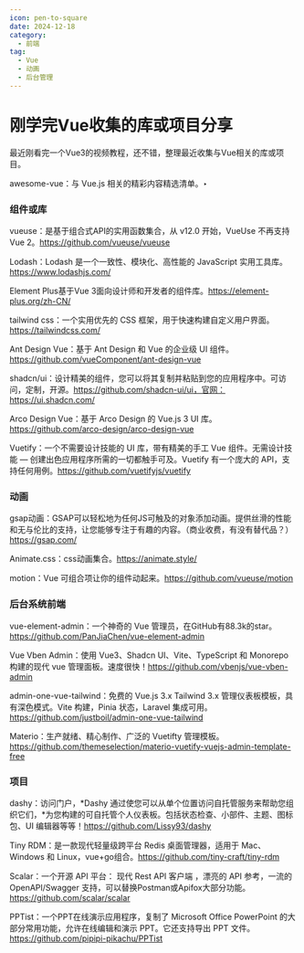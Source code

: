 ```yaml
---
icon: pen-to-square
date: 2024-12-18
category:
  - 前端
tag:
  - Vue
  - 动画
  - 后台管理
---
```


# 刚学完Vue收集的库或项目分享

最近刚看完一个Vue3的视频教程，还不错，整理最近收集与Vue相关的库或项目。

awesome-vue：与 Vue.js 相关的精彩内容精选清单。‣

### 组件或库

vueuse：是基于组合式API的实用函数集合，从 v12.0 开始，VueUse 不再支持 Vue 2。https://github.com/vueuse/vueuse

Lodash：Lodash 是一个一致性、模块化、高性能的 JavaScript 实用工具库。https://www.lodashjs.com/

Element Plus基于Vue 3面向设计师和开发者的组件库。https://element-plus.org/zh-CN/

tailwind css：一个实用优先的 CSS 框架，用于快速构建自定义用户界面。https://tailwindcss.com/

Ant Design Vue：基于 Ant Design 和 Vue 的企业级 UI 组件。https://github.com/vueComponent/ant-design-vue

shadcn/ui：设计精美的组件，您可以将其复制并粘贴到您的应用程序中。可访问，定制，开源。https://github.com/shadcn-ui/ui，官网：https://ui.shadcn.com/

Arco Design Vue：基于 Arco Design 的 Vue.js 3 UI 库。https://github.com/arco-design/arco-design-vue

Vuetify：一个不需要设计技能的 UI 库，带有精美的手工 Vue 组件。无需设计技能 — 创建出色应用程序所需的一切都触手可及。Vuetify 有一个庞大的 API，支持任何用例。https://github.com/vuetifyjs/vuetify

### 动画

gsap动画：GSAP可以轻松地为任何JS可触及的对象添加动画。提供丝滑的性能和无与伦比的支持，让您能够专注于有趣的内容。（商业收费，有没有替代品？）https://gsap.com/

Animate.css：css动画集合。https://animate.style/

motion：Vue 可组合项让你的组件动起来。https://github.com/vueuse/motion

### 后台系统前端

vue-element-admin：一个神奇的 Vue 管理员，在GitHub有88.3k的star。https://github.com/PanJiaChen/vue-element-admin

Vue Vben Admin：使用 Vue3、Shadcn UI、Vite、TypeScript 和 Monorepo 构建的现代 vue 管理面板。速度很快！https://github.com/vbenjs/vue-vben-admin

admin-one-vue-tailwind：免费的 Vue.js 3.x Tailwind 3.x 管理仪表板模板，具有深色模式。Vite 构建，Pinia 状态，Laravel 集成可用。https://github.com/justboil/admin-one-vue-tailwind

Materio：生产就绪、精心制作、广泛的 Vuetifty 管理模板。https://github.com/themeselection/materio-vuetify-vuejs-admin-template-free

### 项目

dashy：访问门户，*Dashy 通过使您可以从单个位置访问自托管服务来帮助您组织它们，*为您构建的可自托管个人仪表板。包括状态检查、小部件、主题、图标包、UI 编辑器等等！https://github.com/Lissy93/dashy

Tiny RDM：是一款现代轻量级跨平台 Redis 桌面管理器，适用于 Mac、Windows 和 Linux，vue+go组合。https://github.com/tiny-craft/tiny-rdm

Scalar：一个开源 API 平台：  现代 Rest API 客户端 ，漂亮的 API 参考，一流的 OpenAPI/Swagger 支持，可以替换Postman或Apifox大部分功能。https://github.com/scalar/scalar

PPTist：一个PPT在线演示应用程序，复制了 Microsoft Office PowerPoint 的大部分常用功能，允许在线编辑和演示 PPT。它还支持导出 PPT 文件。https://github.com/pipipi-pikachu/PPTist